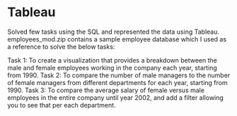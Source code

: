 # Tableau

Solved few tasks using the SQL and represented the data using Tableau.
employees_mod.zip contains a sample employee database which I used as a reference to solve the below tasks:

Task 1: To create a visualization that provides a breakdown between the male and female employees working in the company each year, starting from 1990.
Task 2: To compare the number of male managers to the number of female managers from different departments for each year, starting from 1990.
Task 3: To compare the average salary of female versus male employees in the entire company until year 2002, and add a filter allowing you to see that per each department.
